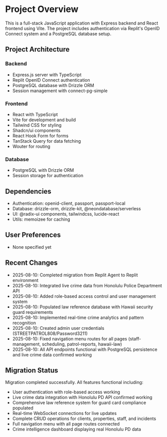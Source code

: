 # Project Overview

This is a full-stack JavaScript application with Express backend and React frontend using Vite. The project includes authentication via Replit's OpenID Connect system and a PostgreSQL database setup.

## Project Architecture

### Backend
- Express.js server with TypeScript
- Replit OpenID Connect authentication
- PostgreSQL database with Drizzle ORM
- Session management with connect-pg-simple

### Frontend
- React with TypeScript
- Vite for development and build
- Tailwind CSS for styling
- Shadcn/ui components
- React Hook Form for forms
- TanStack Query for data fetching
- Wouter for routing

### Database
- PostgreSQL with Drizzle ORM
- Session storage for authentication

## Dependencies
- Authentication: openid-client, passport, passport-local
- Database: drizzle-orm, drizzle-kit, @neondatabase/serverless
- UI: @radix-ui components, tailwindcss, lucide-react
- Utils: memoizee for caching

## User Preferences
- None specified yet

## Recent Changes
- 2025-08-10: Completed migration from Replit Agent to Replit environment
- 2025-08-10: Integrated live crime data from Honolulu Police Department API
- 2025-08-10: Added role-based access control and user management system
- 2025-08-10: Populated law reference database with Hawaii security guard requirements
- 2025-08-10: Implemented real-time crime analytics and pattern recognition
- 2025-08-10: Created admin user credentials (STREETPATROL808/Password3211)
- 2025-08-10: Fixed navigation menu routes for all pages (staff-management, scheduling, patrol-reports, hawaii-law)
- 2025-08-10: All API endpoints functional with PostgreSQL persistence and live crime data confirmed working

## Migration Status
Migration completed successfully. All features functional including:
- User authentication with role-based access working
- Live crime data integration with Honolulu PD API confirmed working
- Comprehensive law reference system for guard card compliance populated
- Real-time WebSocket connections for live updates
- Complete CRUD operations for clients, properties, staff, and incidents
- Full navigation menu with all page routes connected
- Crime intelligence dashboard displaying real Honolulu PD data